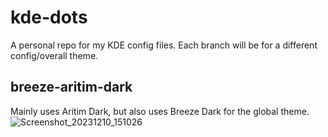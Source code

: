 # kde-dots
A personal repo for my KDE config files. Each branch will be for a different config/overall theme.

## breeze-aritim-dark
Mainly uses Aritim Dark, but also uses Breeze Dark for the global theme.
![Screenshot_20231210_151026](https://github.com/Syntthetix/kde-dots/assets/13398077/29e599c0-92ec-4d09-bff5-e59bac9d5e1c)

